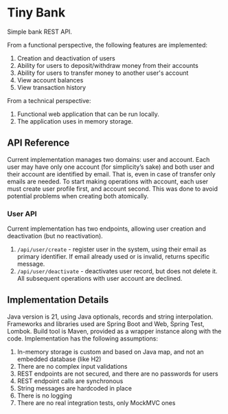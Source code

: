 # Tiny Bank

Simple bank REST API.

From a functional perspective, the following features are implemented:

1. Creation and deactivation of users
2. Ability for users to deposit/withdraw money from their accounts
3. Ability for users to transfer money to another user's account
4. View account balances
5. View transaction history

From a technical perspective:

1. Functional web application that can be run locally.
2. The application uses in memory storage.

## API Reference

Current implementation manages two domains: user and account. Each user may have only one account (for simplicity’s
sake) and both user and their account are identified by email. That is, even in case of transfer only emails are needed.
To start making operations with account, each user must create user profile first, and account second. This was done to
avoid potential problems when creating both atomically.

### User API

Current implementation has two endpoints, allowing user creation and deactivation (but no reactivation).

1. `/api/user/create` - register user in the system, using their email as primary identifier. If email already used or
   is invalid, returns specific message.
2. `/api/user/deactivate` - deactivates user record, but does not delete it. All subsequent operations with user account
   are declined.

## Implementation Details

Java version is 21, using Java optionals, records and string interpolation. Frameworks and libraries used are Spring
Boot and Web, Spring Test, Lombok. Build tool is Maven, provided as a wrapper instance along with the code.
Implementation has the following assumptions:

1. In-memory storage is custom and based on Java map, and not an embedded database (like H2)
2. There are no complex input validations
3. REST endpoints are not secured, and there are no passwords for users
4. REST endpoint calls are synchronous
5. String messages are hardcoded in place
6. There is no logging
7. There are no real integration tests, only MockMVC ones
